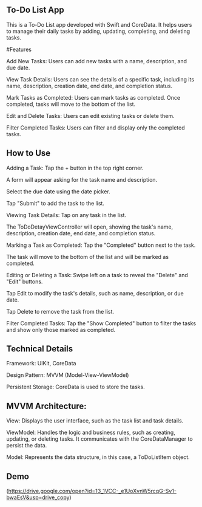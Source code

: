 ## To-Do List App

This is a To-Do List app developed with Swift and CoreData. It helps users to manage their daily tasks by adding, updating, completing, and deleting tasks.

#Features

Add New Tasks: Users can add new tasks with a name, description, and due date.

View Task Details: Users can see the details of a specific task, including its name, description, creation date, end date, and completion status.

Mark Tasks as Completed: Users can mark tasks as completed. Once completed, tasks will move to the bottom of the list.

Edit and Delete Tasks: Users can edit existing tasks or delete them.

Filter Completed Tasks: Users can filter and display only the completed tasks.

## How to Use

Adding a Task:
Tap the + button in the top right corner.

A form will appear asking for the task name and description.

Select the due date using the date picker.

Tap "Submit" to add the task to the list.

Viewing Task Details:
Tap on any task in the list.

The ToDoDetayViewController will open, showing the task's name, description, creation date, end date, and completion status.

Marking a Task as Completed:
Tap the "Completed" button next to the task.

The task will move to the bottom of the list and will be marked as completed.

Editing or Deleting a Task:
Swipe left on a task to reveal the "Delete" and "Edit" buttons.

Tap Edit to modify the task's details, such as name, description, or due date.

Tap Delete to remove the task from the list.

Filter Completed Tasks:
Tap the "Show Completed" button to filter the tasks and show only those marked as completed.

## Technical Details


Framework: UIKit, CoreData

Design Pattern: MVVM (Model-View-ViewModel)

Persistent Storage: CoreData is used to store the tasks.

## MVVM Architecture:

View: Displays the user interface, such as the task list and task details.

ViewModel: Handles the logic and business rules, such as creating, updating, or deleting tasks. It communicates with the CoreDataManager to persist the data.

Model: Represents the data structure, in this case, a ToDoListItem object.

## Demo

(https://drive.google.com/open?id=13_1VCC-_e1UoXvnW5rcqG-Sv1-bwaEsV&usp=drive_copy)
